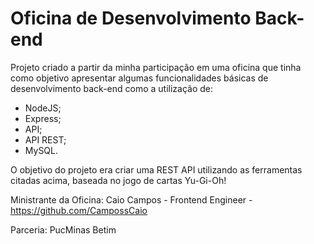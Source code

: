 # Oficina de Desenvolvimento Back-end

Projeto criado a partir da minha participação em uma oficina que tinha como objetivo apresentar algumas funcionalidades básicas de desenvolvimento back-end como a utilização de:
- NodeJS;
- Express;
- API;
- API REST;
- MySQL.

O objetivo do projeto era criar uma REST API utilizando as ferramentas citadas acima, baseada no jogo de cartas Yu-Gi-Oh!

Ministrante da Oficina: Caio Campos - Frontend Engineer - https://github.com/CampossCaio

Parceria: PucMinas Betim
